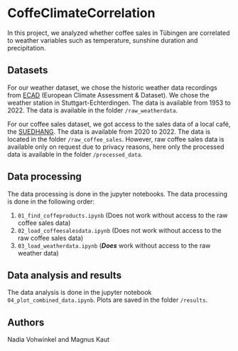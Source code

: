 # CoffeClimateCorrelation

In this project, we analyzed whether coffee sales in Tübingen are correlated to weather variables such as temperature, sunshine duration and precipitation.

## Datasets
For our weather dataset, we chose the historic weather data recordings from [ECAD](https://www.ecad.eu/) (European Climate Assessment & Dataset). We chose the weather station in Stuttgart-Echterdingen. The data is available from 1953 to 2022. The data is available in the folder `/raw_weatherdata`. 

For our coffee sales dataset, we got access to the sales data of a local café, the [SUEDHANG](https://www.suedhang.org/). The data is available from 2020 to 2022. The data is located in the folder `/raw_coffee_sales`. However, raw coffee sales data is available only on request due to privacy reasons, here only the processed data is available in the folder `/processed_data`.


## Data processing
The data processing is done in the jupyter notebooks. The data processing is done in the following order:

1. `01_find_coffeproducts.ipynb`    (Does not work without access to the raw coffee sales data)
2. `02_load_coffeesalesdata.ipynb`  (Does not work without access to the raw coffee sales data)
3. `03_load_weatherdata.ipynb`  (**_Does_** work without access to the raw weather data)


## Data analysis and results
The data analysis is done in the jupyter notebook `04_plot_combined_data.ipynb`.
Plots are saved in the folder `/results`.

## Authors
Nadia Vohwinkel and Magnus Kaut



